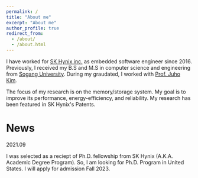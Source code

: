 ```yaml
---
permalink: /
title: "About me"
excerpt: "About me"
author_profile: true
redirect_from: 
  - /about/
  - /about.html
---
```


I have worked for [SK Hynix inc.](https://www.skhynix.com/) as embedded software engineer since 2016. Previously, I received my B.S and M.S in computer science and  engineering from [Sogang University](https://sogang.ac.kr/index.do). During my graudated, I worked with [Prof. Juho Kim](https://cslab.sogang.ac.kr/cslab/index.html).

The focus of my research is on the memory/storage system. My goal is to improve its performance, energy-efficiency, and reliability. My research has been featured in SK Hynix's Patents.

News
=====
2021.09

I was selected as a reciept of Ph.D. fellowship from SK Hynix (A.K.A. Academic Degree Program). So, I am looking for Ph.D. Program in United States. I will apply for admission Fall 2023.

